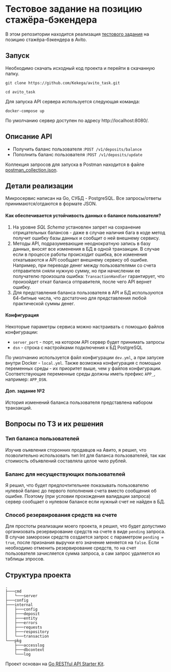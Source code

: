 # Тестовое задание на позицию стажёра-бэкендера
В этом репозитории находится реализация [тестового задания](https://github.com/avito-tech/internship_backend_2022)
на позицию стажёра-бэкендера в Avito.

## Запуск
Необходимо скачать исходный код проекта и перейти в скачанную папку.
```
git clone https://github.com/Kekega/avito_task.git

cd avito_task
```
Для запуска API сервера используется следующая команда:
```
docker-compose up
```

По умолчанию сервер доступен по адресу http://localhost:8080/.

## Описание API

- Получить баланс пользователя
  :`POST /v1/deposits/balance`
- Пополнить баланс пользователя
  :`POST /v1/deposits/update`

Коллекция запросов для запуска в Postman находится в файле [postman_collection.json](https://github.com/Kekega/avito_task/blob/master/postman_collection.json).

## Детали реализации

Микросервис написан на Go, СУБД - PostgreSQL. Все запросы/ответы принимаются/отдаются в формате JSON.

#### Как обеспечивается устойчивость данных о балансе пользователя?
1. На уровне *SQL Schema* установлен запрет на сохранение отрицательных балансов - даже в случае наличия бага в коде метод
   получит ошибку базы данных и сообщит о ней внешнему сервису.
2. Методы API, подразумевающие неоднократную запись в базу данных, вносят все изменения в БД в одной транзакции. В
   случае если в процессе работы происходит ошибка, все изменения откатываются и API сообщает внешнему сервису об ошибке. Например,
   при переводе денег между пользователями со счета отправителя сняли нужную сумму, но при начислении ее получателю произошла ошибка:
   `TransactionHandler` гарантирует, что произойдет откат баланса отправителя, после чего API вернет ошибку.
3. Для представления баланса пользователя в API и БД используются 64-битные числа, что достаточно для представления любой
   практической суммы денег.

#### Конфигурация
Некоторые параметры сервиса можно настраивать с помощью файлов конфигурации:
- `server_port` - порт, на котором API сервер будет принимать запросы
- `dsn` - строка с настройками подключения к БД PostgreSQL

По умолчанию используется файл конфигурации `dev.yml`, а при запуске внутри Docker - `local.yml`. Также возможна
конфигурация с помощью переменных среды - их приоритет выше, чем у файлов конфигурации. Соответствующие переменные среды
должны иметь префикс `APP_`, например: `APP_DSN`.

#### Доп. задание №2
История изменений баланса пользователя представлена набором транзакций. 

## Вопросы по ТЗ и их решения

### Тип баланса пользователей
Изучив оъявления сторонних продавцов на Авито, я решил, 
что позволительно использовать тип Int для баланса пользователей, так как стоимость объявлений составляла целое чило рублей.

### Баланс для несуществующих пользователей
Я решил, что будет предпочтительнее показывать пользователю нулевой баланс до первого пополнения счета вместо сообщения об ошибке.
Поэтому (при условии прохождения валидации запроса) сервер сообщает о нулевом балансе если нужный счет не найден в БД.

### Способ резервирования средств на счете
Для простоты реализации моего проекта, я решил, что будет допустимо организовать резервирование средств на счете в виде `pending` запроса.
В случае заморозки средств создается запрос с параметром `pending = true`, после признания выручки его значение меняется на `false`.
Если необходимо отменить резервирование средств, то на счет пользователя зачисляется сумма запроса, а сам запрос удаляется из таблицы зпросов.

## Структура проекта

```
.
├───cmd
│   └───server
├───config
├───internal
│   ├───config
│   ├───deposit
│   ├───entity
│   ├───errors
│   ├───requests
│   ├───respository
│   └───transaction
└───pkg
    ├───accesslog
    ├───dbcontext
    └───log

```

Проект основан на [Go RESTful API Starter Kit](https://github.com/qiangxue/go-rest-api).